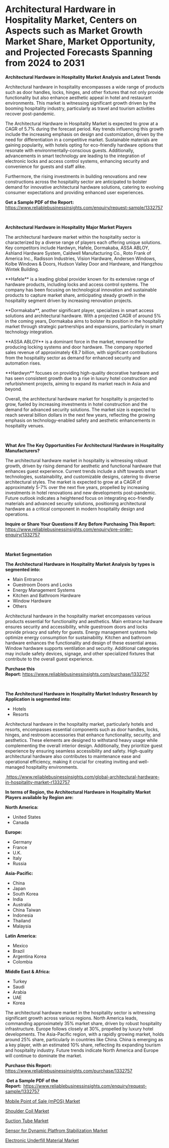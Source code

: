 <p><h1>Architectural Hardware in Hospitality Market, Centers on Aspects such as Market Growth Market Share, Market Opportunity, and Projected Forecasts Spanning from 2024 to 2031</h1></p><p><strong>Architectural Hardware in Hospitality Market Analysis and Latest Trends</strong></p>
<p><p>Architectural hardware in hospitality encompasses a wide range of products such as door handles, locks, hinges, and other fixtures that not only provide functionality but also enhance aesthetic appeal in hotel and restaurant environments. This market is witnessing significant growth driven by the booming hospitality industry, particularly as travel and tourism activities recover post-pandemic. </p><p>The Architectural Hardware in Hospitality Market is expected to grow at a CAGR of 5.7% during the forecast period. Key trends influencing this growth include the increasing emphasis on design and customization, driven by the need for differentiation in a competitive market. Sustainable materials are gaining popularity, with hotels opting for eco-friendly hardware options that resonate with environmentally-conscious guests. Additionally, advancements in smart technology are leading to the integration of electronic locks and access control systems, enhancing security and convenience for guests and staff alike. </p><p>Furthermore, the rising investments in building renovations and new constructions across the hospitality sector are anticipated to bolster demand for innovative architectural hardware solutions, catering to evolving consumer expectations and providing enhanced user experiences.</p></p>
<p><strong>Get a Sample PDF of the Report:&nbsp;</strong> <a href="https://www.reliablebusinessinsights.com/enquiry/request-sample/1332757?utm_campaign=1135&utm_medium=2&utm_source=Github&utm_content=ia&utm_term=01102024&utm_id=architectural-hardware-in-hospitality">https://www.reliablebusinessinsights.com/enquiry/request-sample/1332757</a></p>
<p>&nbsp;</p>
<p><strong>Architectural Hardware in Hospitality Major Market Players</strong></p>
<p><p>The architectural hardware market within the hospitality sector is characterized by a diverse range of players each offering unique solutions. Key competitors include Hardwyn, Hafele, Dormakaba, ASSA ABLOY, Ashland Hardware System, Caldwell Manufacturing Co., Roto Frank of America Inc., Radisson Industries, Vision Hardware, Andersen Windows, Kolbe Windows & Doors, Hudson Valley Door and Hardware, and Hangzhou Wintek Building.</p><p>**Hafele** is a leading global provider known for its extensive range of hardware products, including locks and access control systems. The company has been focusing on technological innovation and sustainable products to capture market share, anticipating steady growth in the hospitality segment driven by increasing renovation projects.</p><p>**Dormakaba**, another significant player, specializes in smart access solutions and architectural hardware. With a projected CAGR of around 5% in the coming years, Dormakaba aims to bolster its position in the hospitality market through strategic partnerships and expansions, particularly in smart technology integration.</p><p>**ASSA ABLOY** is a dominant force in the market, renowned for producing locking systems and door hardware. The company reported sales revenue of approximately €8.7 billion, with significant contributions from the hospitality sector as demand for enhanced security and automation rises.</p><p>**Hardwyn** focuses on providing high-quality decorative hardware and has seen consistent growth due to a rise in luxury hotel construction and refurbishment projects, aiming to expand its market reach in Asia and beyond.</p><p>Overall, the architectural hardware market for hospitality is projected to grow, fueled by increasing investments in hotel construction and the demand for advanced security solutions. The market size is expected to reach several billion dollars in the next few years, reflecting the growing emphasis on technology-enabled safety and aesthetic enhancements in hospitality venues.</p></p>
<p>&nbsp;</p>
<p><strong>What Are The Key Opportunities For Architectural Hardware in Hospitality Manufacturers?</strong></p>
<p><p>The architectural hardware market in hospitality is witnessing robust growth, driven by rising demand for aesthetic and functional hardware that enhances guest experience. Current trends include a shift towards smart technologies, sustainability, and customizable designs, catering to diverse architectural styles. The market is expected to grow at a CAGR of approximately 5-7% over the next five years, propelled by increasing investments in hotel renovations and new developments post-pandemic. Future outlook indicates a heightened focus on integrating eco-friendly materials and advanced security solutions, positioning architectural hardware as a critical component in modern hospitality design and operations.</p></p>
<p><strong>Inquire or Share Your Questions If Any Before Purchasing This Report:</strong> <a href="https://www.reliablebusinessinsights.com/enquiry/pre-order-enquiry/1332757?utm_campaign=1135&utm_medium=2&utm_source=Github&utm_content=ia&utm_term=01102024&utm_id=architectural-hardware-in-hospitality">https://www.reliablebusinessinsights.com/enquiry/pre-order-enquiry/1332757</a></p>
<p>&nbsp;</p>
<p><strong>Market Segmentation</strong></p>
<p><strong>The Architectural Hardware in Hospitality Market Analysis by types is segmented into:</strong></p>
<p><ul><li>Main Entrance</li><li>Guestroom Doors and Locks</li><li>Energy Management Systems</li><li>Kitchen and Bathroom Hardware</li><li>Window Hardware</li><li>Others</li></ul></p>
<p><p>Architectural hardware in the hospitality market encompasses various products essential for functionality and aesthetics. Main entrance hardware ensures security and accessibility, while guestroom doors and locks provide privacy and safety for guests. Energy management systems help optimize energy consumption for sustainability. Kitchen and bathroom hardware enhances the functionality and design of these essential areas. Window hardware supports ventilation and security. Additional categories may include safety devices, signage, and other specialized fixtures that contribute to the overall guest experience.</p></p>
<p><strong>Purchase this Report:&nbsp;</strong><a href="https://www.reliablebusinessinsights.com/purchase/1332757?utm_campaign=1135&utm_medium=2&utm_source=Github&utm_content=ia&utm_term=01102024&utm_id=architectural-hardware-in-hospitality">https://www.reliablebusinessinsights.com/purchase/1332757</a></p>
<p>&nbsp;</p>
<p><strong>The Architectural Hardware in Hospitality Market Industry Research by Application is segmented into:</strong></p>
<p><ul><li>Hotels</li><li>Resorts</li></ul></p>
<p><p>Architectural hardware in the hospitality market, particularly hotels and resorts, encompasses essential components such as door handles, locks, hinges, and restroom accessories that enhance functionality, security, and aesthetics. These elements are designed to withstand heavy usage while complementing the overall interior design. Additionally, they prioritize guest experience by ensuring seamless accessibility and safety. High-quality architectural hardware also contributes to maintenance ease and operational efficiency, making it crucial for creating inviting and well-managed hospitality environments.</p></p>
<p><a href="https://www.reliablebusinessinsights.com/global-architectural-hardware-in-hospitality-market-r1332757?utm_campaign=1135&utm_medium=2&utm_source=Github&utm_content=ia&utm_term=01102024&utm_id=architectural-hardware-in-hospitality">&nbsp;https://www.reliablebusinessinsights.com/global-architectural-hardware-in-hospitality-market-r1332757</a></p>
<p><strong>In terms of Region, the Architectural Hardware in Hospitality Market Players available by Region are:</strong></p>
<p>
    <p> <strong> North America: </strong>
        <ul>
            <li>United States</li>
            <li>Canada</li>
        </ul>
        </p> 
    <p> <strong> Europe: </strong>
        <ul>
            <li>Germany</li>
            <li>France</li>
            <li>U.K.</li>
            <li>Italy</li>
            <li>Russia</li>
        </ul>
        </p> 
    <p> <strong> Asia-Pacific: </strong>
        <ul>
            <li>China</li>
            <li>Japan</li>
            <li>South Korea</li>
            <li>India</li>
            <li>Australia</li>
            <li>China Taiwan</li>
            <li>Indonesia</li>
            <li>Thailand</li>
            <li>Malaysia</li>
        </ul>
        </p> 
    <p> <strong> Latin America: </strong>
        <ul>
            <li>Mexico</li>
            <li>Brazil</li>
            <li>Argentina Korea</li>
            <li>Colombia</li>
        </ul>
        </p> 
    <p> <strong> Middle East & Africa: </strong>
        <ul>
            <li>Turkey</li>
            <li>Saudi</li>
            <li>Arabia</li>
            <li>UAE</li>
            <li>Korea</li>
        </ul>
    </p>
    </p>
<p><p>The architectural hardware market in the hospitality sector is witnessing significant growth across various regions. North America leads, commanding approximately 35% market share, driven by robust hospitality infrastructure. Europe follows closely at 30%, propelled by luxury hotel developments. The Asia-Pacific region, with a rapidly growing market, holds around 25% share, particularly in countries like China. China is emerging as a key player, with an estimated 10% share, reflecting its expanding tourism and hospitality industry. Future trends indicate North America and Europe will continue to dominate the market.</p></p>
<p><strong>Purchase this Report: </strong><a href="https://www.reliablebusinessinsights.com/purchase/1332757?utm_campaign=1135&utm_medium=2&utm_source=Github&utm_content=ia&utm_term=01102024&utm_id=architectural-hardware-in-hospitality">https://www.reliablebusinessinsights.com/purchase/1332757</a></p>
<p>&nbsp;<strong>Get a Sample PDF of the Report:&nbsp;&nbsp;</strong><a href="https://www.reliablebusinessinsights.com/enquiry/request-sample/1332757?utm_campaign=1135&utm_medium=2&utm_source=Github&utm_content=ia&utm_term=01102024&utm_id=architectural-hardware-in-hospitality">https://www.reliablebusinessinsights.com/enquiry/request-sample/1332757</a></p>
<p><strong></strong></p>
<p><p><a href="https://issuu.com/reportprime-2/docs/mobile-point-of-sale-mpos-market-si_5a06abb4b37399?utm_campaign=1135&utm_medium=2&utm_source=Github&utm_content=ia&utm_term=01102024&utm_id=architectural-hardware-in-hospitality">Mobile Point of Sale (mPOS) Market</a></p><p><a href="https://www.linkedin.com/pulse/shoulder-coil-market-size-share-trends-analysis-report-end-lke9e?utm_campaign=1135&utm_medium=2&utm_source=Github&utm_content=ia&utm_term=01102024&utm_id=architectural-hardware-in-hospitality">Shoulder Coil Market</a></p><p><a href="https://www.linkedin.com/pulse/suction-tube-market-trends-strategic-insights-2024-2031-bmeae?utm_campaign=1135&utm_medium=2&utm_source=Github&utm_content=ia&utm_term=01102024&utm_id=architectural-hardware-in-hospitality">Suction Tube Market</a></p><p><a href="https://github.com/mozsorpen/Market-Research-Report-List-1/blob/main/sensor-for-dynamic-platfrom-stabilization-market.md?utm_campaign=1135&utm_medium=2&utm_source=Github&utm_content=ia&utm_term=01102024&utm_id=architectural-hardware-in-hospitality">Sensor for Dynamic Platfrom Stabilization Market</a></p><p><a href="https://issuu.com/reportprime-2/docs/electronic-underfill-material-marke_27229784be5e6c?utm_campaign=1135&utm_medium=2&utm_source=Github&utm_content=ia&utm_term=01102024&utm_id=architectural-hardware-in-hospitality">Electronic Underfill Material Market</a></p></p>